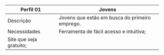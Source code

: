 

| Perfil 01  | Jovens |
| ------------- | ------------- |
| Descrição | Jovens que estão em busca do primeiro emprego. |
| Necessidades | Ferramenta de fácil acesso e intuitiva;
 Site que seja gratuito;|
